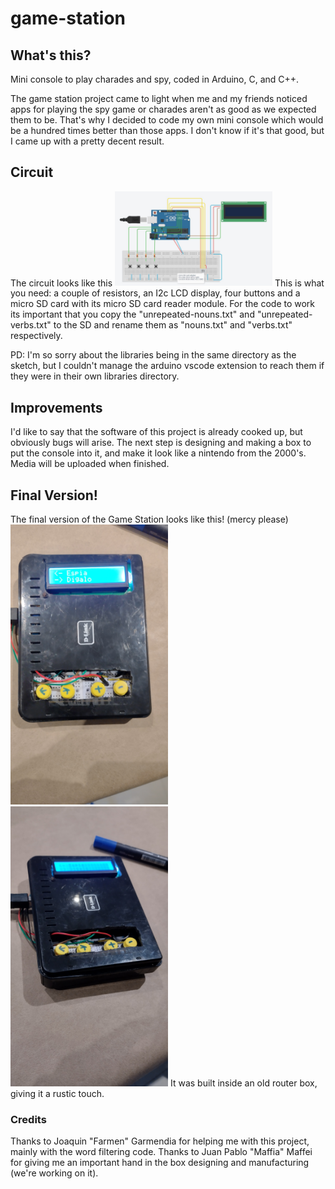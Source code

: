 # game-station

## What's this?

Mini console to play charades and spy, coded in Arduino, C, and C++.

The game station project came to light when me and my friends noticed apps for playing the spy game or charades aren't as good as we expected them to be.
That's why I decided to code my own mini console which would be a hundred times better than those apps. I don't know if it's that good, but I came up with a
pretty decent result.

## Circuit

The circuit looks like this
<img src="./images/game-station-circuit.jpeg" alt="game station circuit image" style="width: 50%;">
This is what you need: a couple of resistors, an I2c LCD display, four buttons and a micro SD card with its micro SD card reader module.
For the code to work its important that you copy the "unrepeated-nouns.txt" and "unrepeated-verbs.txt" to the SD and rename them as
"nouns.txt" and "verbs.txt" respectively.

PD: I'm so sorry about the libraries being in the same directory as the sketch, but I couldn't manage the arduino vscode extension to reach them if they were in their own libraries directory.

## Improvements

I'd like to say that the software of this project is already cooked up, but obviously bugs will arise. The next step is designing and making a box to put the console into it, and make it look like a nintendo from the 2000's. Media will be uploaded when finished.

## Final Version!

The final version of the Game Station looks like this! (mercy please)
<img src="./images/project-finished-2.jpg" alt="game station box image" style="width: 50%;">
<img src="./images/project-finished-1.jpg" alt="game station box image 2" style="width: 50%;">
It was built inside an old router box, giving it a rustic touch.

### Credits

Thanks to Joaquin "Farmen" Garmendia for helping me with this project, mainly with the word filtering code.
Thanks to Juan Pablo "Maffia" Maffei for giving me an important hand in the box designing and manufacturing (we're working on it).
